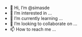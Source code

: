 - 👋 Hi, I’m @simasde
- 👀 I’m interested in ...
- 🌱 I’m currently learning ...
- 💞️ I’m looking to collaborate on ...
- 📫 How to reach me ...

<!---
simasde/simasde is a ✨ special ✨ repository because its `README.md` (this file) appears on your GitHub profile.
You can click the Preview link to take a look at your changes.
--->
